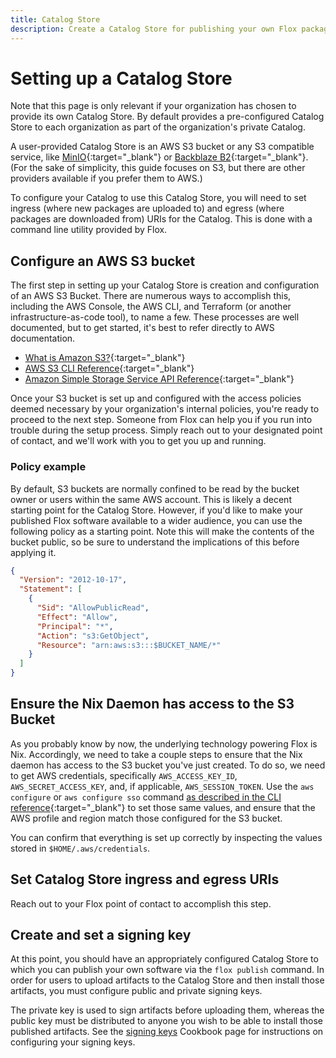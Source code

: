```yaml
---
title: Catalog Store
description: Create a Catalog Store for publishing your own Flox packages
---
```


# Setting up a Catalog Store

Note that this page is only relevant if your organization has chosen to provide its own Catalog Store.
By default provides a pre-configured Catalog Store to each organization as part of the organization's private Catalog.

A user-provided Catalog Store is an AWS S3 bucket
or any S3 compatible service, like [MinIO][minio-s3-compatible]{:target="\_blank"}
or [Backblaze B2][backblaze-b2-cloud-storage]{:target="\_blank"}. (For the
sake of simplicity, this guide focuses on S3, but there are other providers
available if you prefer them to AWS.)

To configure your Catalog to use this Catalog Store, you will need to set ingress (where new packages are uploaded to) and egress (where packages are downloaded from) URIs for the Catalog.
This is done with a command line utility provided by Flox.

[minio-s3-compatible]: https://min.io/product/s3-compatibility
[backblaze-b2-cloud-storage]: https://www.backblaze.com/cloud-storage

## Configure an AWS S3 bucket

The first step in setting up your Catalog Store is creation and configuration of
an AWS S3 Bucket. There are numerous ways to accomplish this, including the AWS
Console, the AWS CLI, and Terraform (or another infrastructure-as-code tool),
to name a few. These processes are well documented, but to get started,
it's best to refer directly to AWS documentation.

- [What is Amazon S3?][amazon-s3]{:target="\_blank"}
- [AWS S3 CLI Reference][aws-cli-reference-s3]{:target="\_blank"}
- [Amazon Simple Storage Service API Reference][aws-s3-api-reference]{:target="\_blank"}

Once your S3 bucket is set up and configured with the access policies deemed
necessary by your organization's internal policies, you're ready to proceed to
the next step. Someone from Flox can help you if you run into trouble during
the setup process. Simply reach out to your designated point of contact,
and we'll work with you to get you up and running.

[amazon-s3]: https://docs.aws.amazon.com/AmazonS3/latest/userguide/Welcome.html
[aws-cli-reference-s3]: https://docs.aws.amazon.com/cli/latest/reference/s3/
[aws-s3-api-reference]: https://docs.aws.amazon.com/AmazonS3/latest/API/Welcome.html

### Policy example

By default, S3 buckets are normally confined to be read by the bucket owner or users within the same AWS account. This is likely a decent starting point for the Catalog Store. However, if you'd like to make your published Flox software available to a wider audience, you can use the following policy as a starting point. Note this will make the contents of the bucket public, so be sure to understand the implications of this before applying it.

```json
{
  "Version": "2012-10-17",
  "Statement": [
    {
      "Sid": "AllowPublicRead",
      "Effect": "Allow",
      "Principal": "*",
      "Action": "s3:GetObject",
      "Resource": "arn:aws:s3:::$BUCKET_NAME/*"
    }
  ]
}
```

## Ensure the Nix Daemon has access to the S3 Bucket

As you probably know by now, the underlying technology powering Flox is Nix.
Accordingly, we need to take a couple steps to ensure that the Nix daemon
has access to the S3 bucket you've just created.
To do so, we need to get AWS credentials, specifically `AWS_ACCESS_KEY_ID`, `AWS_SECRET_ACCESS_KEY`, and, if applicable, `AWS_SESSION_TOKEN`.
Use the `aws configure` or `aws configure sso` command [as described in the CLI reference][aws-cli-configure-command]{:target="\_blank"} to set those same values, and ensure that the AWS profile and region match those configured for the S3 bucket.

You can confirm that everything is set up correctly by inspecting the values stored in `$HOME/.aws/credentials`.

[aws-cli-configure-command]: https://awscli.amazonaws.com/v2/documentation/api/latest/reference/configure/index.html#configure

## Set Catalog Store ingress and egress URIs

Reach out to your Flox point of contact to accomplish this step.

## Create and set a signing key

At this point, you should have an appropriately configured Catalog Store
to which you can publish your own software via the `flox publish` command.
In order for users to upload artifacts to the Catalog Store and then install those artifacts, you must configure public and private signing keys.

The private key is used to sign artifacts before uploading them, whereas the public key must be distributed to anyone you wish to be able to install those published artifacts.
See the [signing keys][signing-keys] Cookbook page for instructions on configuring your signing keys.

[signing-keys]: ./signing-keys.md
